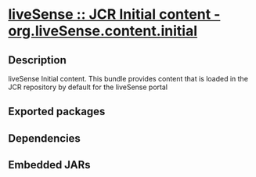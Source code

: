 # [liveSense :: JCR Initial content - org.liveSense.content.initial](http://github.com/liveSense/org.liveSense.content.initial)
## Description
liveSense Initial content. This bundle provides content that is loaded in the JCR repository by default for the liveSense portal
## Exported packages
## Dependencies
## Embedded JARs
